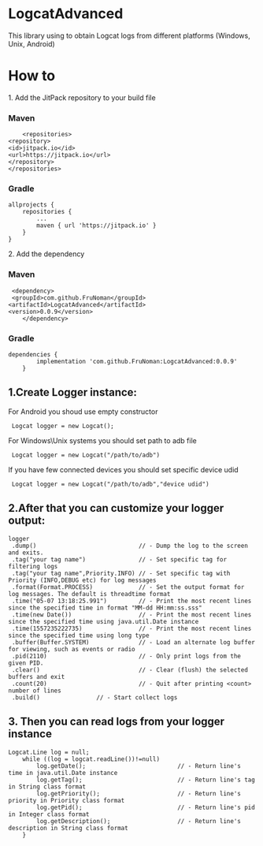 # LogcatAdvanced
This library using to obtain Logcat logs from different platforms (Windows, Unix, Android)
<h1>How to</h1>

<p>1. Add the JitPack repository to your build file</p>
  <h3>Maven</h3>
      
      	<repositories>
	<repository>
	<id>jitpack.io</id>
	<url>https://jitpack.io</url>
	</repository>
	</repositories>
	
  <h3>Gradle</h3>
  
  	allprojects {
		repositories {
			...
			maven { url 'https://jitpack.io' }
		}
	}
  
  <p>2. Add the dependency</p>
    <h3>Maven</h3>
    
   	 <dependency>
   	 <groupId>com.github.FruNoman</groupId>
	<artifactId>LogcatAdvanced</artifactId>
	<version>0.0.9</version>
    	</dependency>
	
<h3>Gradle</h3>

	dependencies {
			implementation 'com.github.FruNoman:LogcatAdvanced:0.0.9'
		}
                        
  <h2>1.Create Logger instance:</h2>
  For Android you shoud use empty constructor
  
     Logcat logger = new Logcat();

  For Windows\Unix systems you should set path to adb file
  
     Logcat logger = new Logcat("/path/to/adb") 

  If you have few connected devices you should set specific device udid
  
     Logcat logger = new Logcat("/path/to/adb","device udid") 

<h2>2.After that you can customize your logger output:</h2>

    logger
     .dump()                             // - Dump the log to the screen and exits.
     .tag("your tag name")               // - Set specific tag for filtering logs
     .tag("your tag name",Priority.INFO) // - Set specific tag with Priority (INFO,DEBUG etc) for log messages
     .format(Format.PROCESS)             // - Set the output format for log messages. The default is threadtime format
     .time("05-07 13:18:25.991")         // - Print the most recent lines since the specified time in format "MM-dd HH:mm:ss.sss"
     .time(new Date())                   // - Print the most recent lines since the specified time using java.util.Date instance
     .time(1557235222735)                // - Print the most recent lines since the specified time using long type
     .buffer(Buffer.SYSTEM)              // - Load an alternate log buffer for viewing, such as events or radio
     .pid(2110)                          // - Only print logs from the given PID.
     .clear()                            // - Clear (flush) the selected buffers and exit
     .count(20)                          // - Quit after printing <count> number of lines
     .build()				 // - Start collect logs
  
  <h2>3. Then you can read logs from your logger instance</h2>
  
    Logcat.Line log = null; 
        while ((log = logcat.readLine())!=null)
            log.getDate();                          // - Return line's time in java.util.Date instance
            log.getTag();                           // - Return line's tag in String class format
            log.getPriority();                      // - Return line's priority in Priority class format
            log.getPid();                           // - Return line's pid in Integer class format
            log.getDescription();                   // - Return line's description in String class format
        }
      
